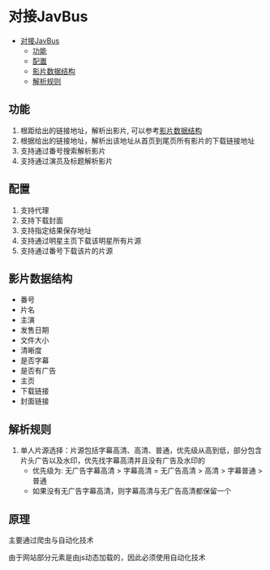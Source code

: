 # 对接JavBus
<!-- TOC -->
* [对接JavBus](#对接javbus)
  * [功能](#功能)
  * [配置](#配置)
  * [影片数据结构](#影片数据结构)
  * [解析规则](#解析规则)
<!-- TOC -->


## 功能

1. 根距给出的链接地址，解析出影片, 可以参考[影片数据结构](#影片数据结构)
2. 根据给出的链接地址，解析出该地址从首页到尾页所有影片的下载链接地址
3. 支持通过番号搜索解析影片
4. 支持通过演员及标题解析影片

## 配置

1. 支持代理
2. 支持下载封面
3. 支持指定结果保存地址
4. 支持通过明星主页下载该明星所有片源
5. 支持通过番号下载该片的片源

## 影片数据结构

- 番号
- 片名
- 主演
- 发售日期
- 文件大小
- 清晰度
- 是否字幕
- 是否有广告
- 主页
- 下载链接
- 封面链接

## 解析规则

1. 单人片源选择：片源包括字幕高清、高清、普通，优先级从高到低，部分包含片头广告以及水印，优先找字幕高清并且没有广告及水印的
   - 优先级为: 无广告字幕高清 > 字幕高清 = 无广告高清 > 高清 > 字幕普通 > 普通
   - 如果没有无广告字幕高清，则字幕高清与无广告高清都保留一个

## 原理

主要通过爬虫与自动化技术

由于网站部分元素是由js动态加载的，因此必须使用自动化技术